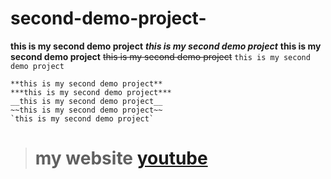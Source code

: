 # second-demo-project-
**this is my second demo project**
***this is my second demo project***
__this is my second demo project__
~~this is my second demo project~~
`this is my second demo project`
```
**this is my second demo project**
***this is my second demo project***
__this is my second demo project__
~~this is my second demo project~~
`this is my second demo project`
```
> # my website [youtube](https://www.youtube.com)
